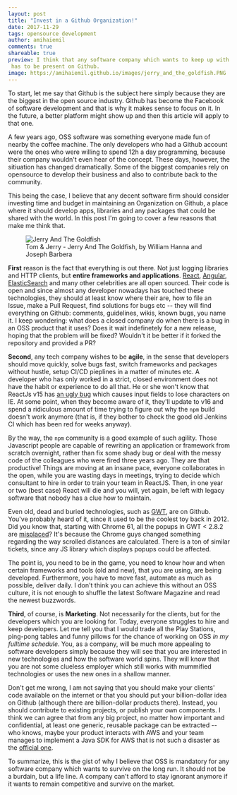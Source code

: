 ```yaml
---
layout: post
title: "Invest in a Github Organization!"
date: 2017-11-29
tags: opensource development
author: amihaiemil
comments: true
shareable: true
preview: I think that any software company which wants to keep up with the world
 has to be present on Github.
image: https://amihaiemil.github.io/images/jerry_and_the_goldfish.PNG
---
```


To start, let me say that Github is the subject here simply because they are the biggest
in the open source industry. Github has become the Facebook of software development and that is why it makes
sense to focus on it. In the future, a better platform might show up and then this article will
apply to that one.

A few years ago, OSS software was something everyone made fun of nearby the coffee
machine. The only developers who had a Github account were the ones who were willing to spend 12h a day programming,
because their company wouldn't even hear of the concept. These days, however, the sitiuation has changed dramatically.
Some of the biggest companies rely on opensource to develop their business and also to contribute back to the community.

This being the case, I believe that any decent software firm should consider investing
time and budget in maintaining an Organization on Github, a place where it should develop apps, libraries
and any packages that could be shared with the world. In this post I'm going to cover a few reasons that make me think that.

<figure class="articleimg">
 <img src="{{page.image}}" alt="Jerry And The Goldfish">
 <figcaption>
 Tom & Jerry - Jerry And The Goldfish, by  William Hanna and Joseph Barbera
 </figcaption>
</figure>

**First** reason is the fact that everything is out there. Not just logging libraries and HTTP clients, but **entire frameworks and applications**.
[React](https://github.com/facebook/react), [Angular](https://github.com/angular/angular.js), [ElasticSearch](https://github.com/elastic/elasticsearch) and many other celebrities are all open sourced. Their code is open and since almost any developer nowadays has touched these technologies, they should at least
know where their are, how to file an Issue, make a Pull Request, find solutions for bugs etc -- they will
find everything on Github: comments, guidelines, wikis, known bugs, you name it. I keep wondering: what does a closed company do when there is a bug in an OSS product that it uses?
Does it wait indefinetely for a new release, hoping that the problem will be fixed? Wouldn't it be better if it forked the repository and provided a PR?

**Second**, any tech company wishes to be **agile**, in the sense that developers should move quickly, solve bugs fast, switch frameworks and packages without hustle, setup CI/CD pieplines in a matter of minutes etc. A developer who has only worked in a strict, closed environment does not have the habit or experience to do all that. He or she won't know that ReactJs v15 has [an ugly bug](https://github.com/facebook/react/issues/7027) which causes input fields to lose characters on IE. At some point, when they become aware of it,
they'll update to v16 and spend a ridiculous amount of time trying to figure out why the ``npm`` build doesn't work anymore (that is, if they bother to check the good old Jenkins CI which has been red for weeks anyway).

By the way, the ``npm`` community is a good example of such agility. Those Javascript people are capable of rewriting an application or framework from scratch overnight, rather than fix some shady bug or deal with the messy code of the colleagues who were fired three years ago. They are that productive! Things are moving at an insane pace, everyone collaborates in the open, while you are wasting days in meetings, trying to decide which consultant to hire in order to train your team in ReactJS. Then, in one year or two (best case) React will die and you will, yet again, be left with legacy software that nobody has a clue how to maintain.

Even old, dead and buried technologies, such as [GWT](https://github.com/gwtproject/gwt), are on Github. You've probably heard of it, since it used to be the coolest toy back in 2012.
Did you know that, starting with Chrome 61, all the popups in GWT < 2.8.2 are [misplaced](https://github.com/gwtproject/gwt/issues/9542)? It's because the Chrome guys changed something regarding the way scrolled distances are calculated. There is a ton of similar tickets, since any JS library which displays popups could be affected.

The point is, you need to be in the game, you need to know how and when certain frameworks and tools (old and new),
that you are using, are being developed. Furthermore, you have to move fast, automate as much as possible, deliver daily.
I don't think you can achieve this without an OSS culture, it is not enough to shuffle the latest Software Magazine and read the newest buzzwords.

**Third**, of course, is **Marketing**. Not necessarily for the clients, but for the developers which you are looking for.
Today, everyone struggles to hire and keep developers. Let me tell you that I would trade all the Play Stations, ping-pong tables and funny pillows for the chance
of working on OSS *in my fulltime schedule*. You, as a company, will be much more appealing to software developers simply because they will see that you are interested in new technologies and how the software world spins. They will know that you are not some clueless employer which still works with mummified technologies or uses the new ones in a shallow manner.

Don't get me wrong, I am not saying that you should make your clients' code available on the internet or that you should put your billion-dollar idea on Github (although there are billion-dollar products there). Instead, you should contribute to existing projects, or publish your own components. I think we can agree that from any big project, no matter how important and confidential,
at least one generic, reusable package can be extracted -- who knows, maybe your product interacts with AWS and your team manages to implement a Java SDK for AWS that is not such a disaster as the [official one](http://www.amihaiemil.com/2017/02/18/decorators-with-tunnels.html).

To summarize, this is the gist of why I believe that OSS is mandatory for any software company which wants to survive on the long run. It should not be a burdain, but a life line.
A company can't afford to stay ignorant anymore if it wants to remain competitive and survive on the market.
